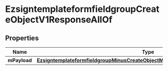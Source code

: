 
# EzsigntemplateformfieldgroupCreateObjectV1ResponseAllOf

## Properties
Name | Type | Description | Notes
------------ | ------------- | ------------- | -------------
**mPayload** | [**EzsigntemplateformfieldgroupMinusCreateObjectMinusV1MinusResponseMinusMPayload**](EzsigntemplateformfieldgroupMinusCreateObjectMinusV1MinusResponseMinusMPayload.md) |  | 



